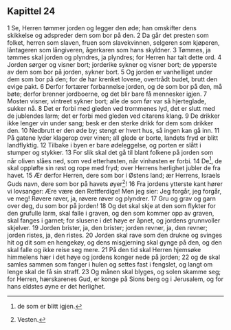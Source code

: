 ## Kapittel 24

1 Se, Herren tømmer jorden og legger den øde; han omskifter dens skikkelse og adspreder dem som bor på den.
2 Da går det presten som folket, herren som slaven, fruen som slavekvinnen, selgeren som kjøperen, låntageren som långiveren, ågerkaren som hans skyldner.
3 Tømmes, ja tømmes skal jorden og plyndres, ja plyndres; for Herren har talt dette ord.
4 Jorden sørger og visner bort; jorderike sykner og visner bort; de ypperste av dem som bor på jorden, sykner bort.
5 Og jorden er vanhelliget under dem som bor på den; for de har krenket lovene, overtrådt budet, brutt den evige pakt.
6 Derfor fortærer forbannelse jorden, og de som bor på den, må bøte; derfor brenner jordboerne, og det blir bare få mennesker igjen.
7 Mosten visner, vintreet sykner bort; alle de som før var så hjerteglade, sukker nå.
8 Det er forbi med gleden ved trommenes lyd, det er slutt med de jublendes larm; det er forbi med gleden ved citarens klang.
9 De drikker ikke lenger vin under sang; besk er den sterke drikk for dem som drikker den.
10 Nedbrutt er den øde by; stengt er hvert hus, så ingen kan gå inn.
11 På gatene lyder klagerop over vinen; all glede er borte, landets fryd er blitt landflyktig.
12 Tilbake i byen er bare ødeleggelse, og porten er slått i stumper og stykker.
13 For slik skal det gå til blant folkene på jorden som når oliven slåes ned, som ved etterhøsten, når vinhøsten er forbi.
14 De[^1], de skal oppløfte sin røst og rope med fryd; over Herrens herlighet jubler de fra havet.
15 Ær derfor Herren, dere som bor i Østens land; ær Herrens, Israels Guds navn, dere som bor på havets øyer[^2]!
16 Fra jordens ytterste kant hører vi lovsanger: Ære være den Rettferdige! Men jeg sier: Jeg forgår, jeg forgår, ve meg! Røvere røver, ja, røvere røver og plyndrer.
17 Gru og grav og garn over deg, du som bor på jorden!
18 Og det skal skje at den som flykter for den grufulle larm, skal falle i graven, og den som kommer opp av graven, skal fanges i garnet; for slusene i det høye er åpnet, og jordens grunnvoller skjelver.
19 Jorden brister, ja, den brister; jorden revner, ja, den revner; jorden ristes, ja, den ristes.
20 Jorden skal rave som den drukne og svinges hit og dit som en hengekøy, og dens misgjerning skal gynge på den, og den skal falle og ikke reise seg mere.
21 På den tid skal Herren hjemsøke himmelens hær i det høye og jordens konger nede på jorden;
22 og de skal samles sammen som fanger i hulen og settes fast i fengslet, og langt om lenge skal de få sin straff.
23 Og månen skal blyges, og solen skamme seg; for Herren, hærskarenes Gud, er konge på Sions berg og i Jerusalem, og for hans eldstes øyne er det herlighet.

[^1]:  de som er blitt igjen.
[^2]:  Vesten.
